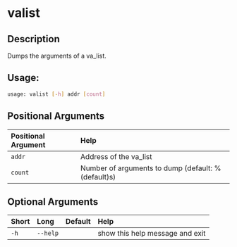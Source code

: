 



# valist

## Description


Dumps the arguments of a va_list.
## Usage:


```bash
usage: valist [-h] addr [count]

```
## Positional Arguments

|Positional Argument|Help|
| :--- | :--- |
|`addr`|Address of the va_list|
|`count`|Number of arguments to dump (default: %(default)s)|

## Optional Arguments

|Short|Long|Default|Help|
| :--- | :--- | :--- | :--- |
|`-h`|`--help`||show this help message and exit|
